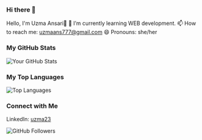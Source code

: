 ### Hi there 👋
 Hello, I'm Uzma Ansari👋
 🌱 I’m currently learning WEB development.
 📫 How to reach me: uzmaans777@gmail.com
 😄 Pronouns: she/her

### My GitHub Stats
![
Your GitHub Stats
](
https://github-readme-stats.vercel.app/api?username=uzmaansari23&show_icons=true&theme=light
)

### My Top Languages
![
Top Languages
](
https://github-readme-stats.vercel.app/api/top-langs/?username=uzmaansari23&layout=compact&theme=light
)

### Connect with Me
 LinkedIn: [
uzma23
](
https://www.linkedin.com/in/uzma23/
)

![GitHub Followers](https://img.shields.io/github/followers/uzmaansari23?label=Followers&style=social)

